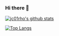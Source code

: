 ### Hi there 👋


  [![jc01rho's github stats](https://github-readme-stats.vercel.app/api?username=jc01rho&count_private=true&theme=monokai&show_icons=true)](https://github.com/anuraghazra/github-readme-stats)
  

[![Top Langs](https://github-readme-stats.vercel.app/api/top-langs/?username=jc01rho&layout=compact)](https://github.com/anuraghazra/github-readme-stats)

<!--
**jc01rho/jc01rho** is a ✨ _special_ ✨ repository because its `README.md` (this file) appears on your GitHub profile.

Here are some ideas to get you started:

- 🔭 I’m currently working on ...
- 🌱 I’m currently learning ...
- 👯 I’m looking to collaborate on ...
- 🤔 I’m looking for help with ...
- 💬 Ask me about ...
- 📫 How to reach me: ...
- 😄 Pronouns: ...
- ⚡ Fun fact: ...
-->
